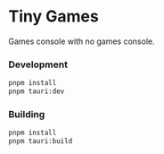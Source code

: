 # Tiny Games

Games console with no games console.

### Development

```bash
pnpm install
pnpm tauri:dev
```

### Building

```bash
pnpm install
pnpm tauri:build
```
